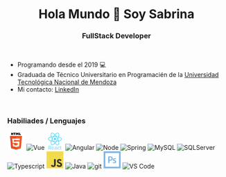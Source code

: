 
<h1 align="center">  Hola Mundo 👋 Soy Sabrina </h1>
<h3 align="center"> FullStack Developer </h3>
<br>

- Programando desde el 2019 💻
- Graduada de Técnico Universitario en Programacién de la [Universidad Tecnológica Nacional de Mendoza](http://www.frm.utn.edu.ar/index.php)
- Mi contacto: [LinkedIn](https://www.linkedin.com/in/sabrinadohmen/)

<br>
<h3 align="left"> Habiliades / Lenguajes </h3>
<p align="left">
  <img src="https://raw.githubusercontent.com/devicons/devicon/master/icons/html5/html5-original-wordmark.svg" alt="HTML" width="40" height="40"/>
  <img src="https://upload.wikimedia.org/wikipedia/commons/thumb/9/95/Vue.js_Logo_2.svg/555px-Vue.js_Logo_2.svg.png" alt="Vue" width="40" height="40"/>
  <img src="https://raw.githubusercontent.com/devicons/devicon/master/icons/react/react-original-wordmark.svg" alt="React" width="40" height="40"/>
  <img src="https://cdn.worldvectorlogo.com/logos/angular-icon.svg" alt="Angular" width="40" height="40"/>
  <img src="https://camo.githubusercontent.com/ee68259d96c84767b3644d8f6e45c50951d16e608afa84b9a55a6f90a4907fff/68747470733a2f2f696d672e69636f6e73382e636f6d2f666c75656e63792f34382f3030303030302f6e6f64652d6a732e706e67" alt="Node" width="40" height="40"/>
  <img src="https://spring-petclinic.github.io/images/logo-spring.png" alt="Spring" width="40" height="40"/>
  <img src="https://icons-for-free.com/download-icon-development+logo+mysql+icon-1320184807686758112_512.png" alt="MySQL" width="40" height="40"/>
  <img src="https://img.icons8.com/color/480/microsoft-sql-server.png" alt="SQLServer" width="40" height="40"/>
  <img src="https://upload.wikimedia.org/wikipedia/commons/thumb/4/4c/Typescript_logo_2020.svg/1200px-Typescript_logo_2020.svg.png" alt="Typescript" width="40" height="40"/>
  <img src="https://raw.githubusercontent.com/devicons/devicon/master/icons/javascript/javascript-original.svg" alt="Javascript" width="40" height="40"/>
  <img src="https://cdn-icons-png.flaticon.com/512/226/226777.png" alt="Java" width="40" height="40"/>
<!--   <img src="https://www.freelogovectors.net/wp-content/uploads/2022/03/azure_devops_logo_freelogovectors.net_.png" alt="Azure" width="40" height="40"/> -->
  <img src="https://www.vectorlogo.zone/logos/git-scm/git-scm-icon.svg" alt="git" width="40" height="40"/> 
  <img src="https://raw.githubusercontent.com/devicons/devicon/master/icons/photoshop/photoshop-line.svg" alt="Photoshop" width="40" height="40"/>
  <img src="https://camo.githubusercontent.com/2f7d9c653bd1edd735b3db07d7c4b47ae45959e17c14053fa4f543ac93cc1a8c/68747470733a2f2f696d672e69636f6e73382e636f6d2f636f6c6f722f34382f3030303030302f76697375616c2d73747564696f2d636f64652d323031392e706e67" alt="VS Code" width="40" height="40"/>
</p>
